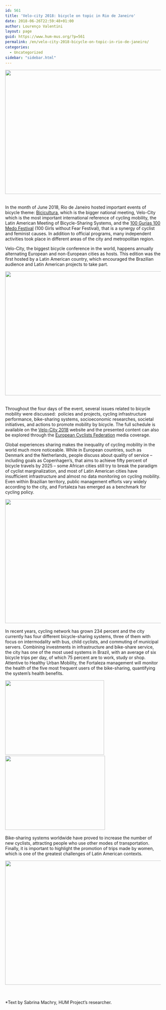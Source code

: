 ```yaml
---
id: 561
title: 'Velo-city 2018: bicycle on topic in Rio de Janeiro'
date: 2018-06-26T22:59:48+01:00
author: Lourenço Valentini
layout: page
guid: https://www.hum-mus.org/?p=561
permalink: /en/velo-city-2018-bicycle-on-topic-in-rio-de-janeiro/
categories:
  - Uncategorized
sidebar: "sidebar.html"
---
```

<span style="font-weight: 400;"><img class="wp-image-563 aligncenter" src="/wp-content/uploads/2018/06/IMG_20180612_110526.jpg?resize=541%2C400&#038;ssl=1" alt="" width="541" height="400" srcset="/wp-content/uploads/2018/06/IMG_20180612_110526.jpg?resize=300%2C222&ssl=1 300w, /wp-content/uploads/2018/06/IMG_20180612_110526.jpg?resize=768%2C568&ssl=1 768w, /wp-content/uploads/2018/06/IMG_20180612_110526.jpg?resize=1024%2C758&ssl=1 1024w, /wp-content/uploads/2018/06/IMG_20180612_110526.jpg?w=2000&ssl=1 2000w, /wp-content/uploads/2018/06/IMG_20180612_110526.jpg?w=3000&ssl=1 3000w" sizes="(max-width: 541px) 100vw, 541px" data-recalc-dims="1" /> </span>

<span style="font-weight: 400;">In the month of June 2018, Rio de Janeiro hosted important events of bicycle theme: <a href="http://bicicultura.rio/">Bicicultura</a>, which is the bigger national meeting, Velo-City which is the most important international reference of cycling mobility, the Latin American Meeting of Bicycle-Sharing Systems, and the <a href="https://vimeo.com/258695479">100 Gurias 100 Medo Festival</a> (100 Girls without Fear Festival), that is a synergy of cyclist and feminist causes. In addition to official programs, many independent activities took place in different areas of the city and metropolitan region.</span><span style="font-weight: 400;">     </span>

<span style="font-weight: 400;">Velo-City, the biggest bicycle conference in the world, happens annually alternating European and non-European cities as hosts. This edition was the first hosted by a Latin American country, which encouraged the Brazilian audience and Latin American projects to take part.</span>

<span style="font-weight: 400;"><img class="wp-image-568 aligncenter" src="/wp-content/uploads/2018/06/IMG_20180614_144940.jpg?resize=540%2C400&#038;ssl=1" alt="" width="540" height="400" srcset="/wp-content/uploads/2018/06/IMG_20180614_144940.jpg?resize=300%2C222&ssl=1 300w, /wp-content/uploads/2018/06/IMG_20180614_144940.jpg?resize=768%2C568&ssl=1 768w, /wp-content/uploads/2018/06/IMG_20180614_144940.jpg?resize=1024%2C758&ssl=1 1024w, /wp-content/uploads/2018/06/IMG_20180614_144940.jpg?w=2000&ssl=1 2000w, /wp-content/uploads/2018/06/IMG_20180614_144940.jpg?w=3000&ssl=1 3000w" sizes="(max-width: 540px) 100vw, 540px" data-recalc-dims="1" />  </span>

<span style="font-weight: 400;">Throughout the four days of the event, several issues related to bicycle mobility were discussed:  policies and projects, cycling infrastructure performance, bike-sharing systems, socioeconomic researches, societal initiatives, and actions to promote mobility by bicycle. The full schedule is available on the <a href="http://www.velo-city2018.rio/programgrid">Velo-City 2018</a> website</span><span style="font-weight: 400;"> and the presented content can also be explored through the <a href="http://ecf.com/news-and-events/news">European Cyclists Federation</a> media coverage.</span>

<span style="font-weight: 400;">Global experiences sharing makes the inequality of cycling mobility in the world much more noticeable. While in European countries, such as Denmark and the Netherlands, people discuss about quality of service &#8211; including goals as Copenhagen’s, that aims to achieve fifty percent of bicycle travels by 2025 &#8211; some African cities still try to break the paradigm of cyclist marginalization, and most of Latin American cities have insufficient infrastructure and almost no data monitoring on cycling mobility. Even within Brazilian territory, public management efforts vary widely according to the city, and Fortaleza has emerged as a benchmark for cycling policy.</span>

<span style="font-weight: 400;"><img class="wp-image-567 aligncenter" src="/wp-content/uploads/2018/06/IMG_20180613_113126.jpg?resize=533%2C400&#038;ssl=1" alt="" width="533" height="400" srcset="/wp-content/uploads/2018/06/IMG_20180613_113126.jpg?resize=300%2C225&ssl=1 300w, /wp-content/uploads/2018/06/IMG_20180613_113126.jpg?resize=768%2C576&ssl=1 768w, /wp-content/uploads/2018/06/IMG_20180613_113126.jpg?resize=1024%2C768&ssl=1 1024w, /wp-content/uploads/2018/06/IMG_20180613_113126.jpg?w=2000&ssl=1 2000w, /wp-content/uploads/2018/06/IMG_20180613_113126.jpg?w=3000&ssl=1 3000w" sizes="(max-width: 533px) 100vw, 533px" data-recalc-dims="1" /></span>

<span style="font-weight: 400;">In recent years, cycling network has grown 234 percent and the city currently has four different bicycle-sharing systems, three of them with focus on intermodality with bus, child cyclists, and commuting of municipal servers. Combining investments in infrastructure and bike-share service, the city has one of the most used systems in Brazil, with an average of six bicycle trips per day, of which 75 percent are to work, study or shop. Attentive to Healthy Urban Mobility, the Fortaleza management will monitor the health of the five most frequent users of the bike-sharing, quantifying the system’s health benefits.</span>

<span style="font-weight: 400;"><img class="alignnone wp-image-565" src="/wp-content/uploads/2018/06/IMG_20180612_171535.jpg?resize=320%2C240&#038;ssl=1" alt="" width="320" height="240" srcset="/wp-content/uploads/2018/06/IMG_20180612_171535.jpg?resize=300%2C225&ssl=1 300w, /wp-content/uploads/2018/06/IMG_20180612_171535.jpg?resize=768%2C576&ssl=1 768w, /wp-content/uploads/2018/06/IMG_20180612_171535.jpg?resize=1024%2C768&ssl=1 1024w, /wp-content/uploads/2018/06/IMG_20180612_171535.jpg?w=2000&ssl=1 2000w, /wp-content/uploads/2018/06/IMG_20180612_171535.jpg?w=3000&ssl=1 3000w" sizes="(max-width: 320px) 100vw, 320px" data-recalc-dims="1" />     <img class="alignnone wp-image-564" src="/wp-content/uploads/2018/06/IMG_20180612_141932.jpg?resize=323%2C239&#038;ssl=1" alt="" width="323" height="239" srcset="/wp-content/uploads/2018/06/IMG_20180612_141932.jpg?resize=300%2C222&ssl=1 300w, /wp-content/uploads/2018/06/IMG_20180612_141932.jpg?resize=768%2C568&ssl=1 768w, /wp-content/uploads/2018/06/IMG_20180612_141932.jpg?resize=1024%2C758&ssl=1 1024w, /wp-content/uploads/2018/06/IMG_20180612_141932.jpg?w=2000&ssl=1 2000w, /wp-content/uploads/2018/06/IMG_20180612_141932.jpg?w=3000&ssl=1 3000w" sizes="(max-width: 323px) 100vw, 323px" data-recalc-dims="1" /></span>

<span style="font-weight: 400;">Bike-sharing systems worldwide have proved to increase the number of new cyclists, attracting people who use other modes of transportation. Finally, it is important to highlight the promotion of trips made by women, which is one of the greatest challenges of Latin American contexts.</span>

<span style="font-weight: 400;"><img class="wp-image-566 aligncenter" src="/wp-content/uploads/2018/06/IMG_20180612_173250.jpg?resize=533%2C400&#038;ssl=1" alt="" width="533" height="400" srcset="/wp-content/uploads/2018/06/IMG_20180612_173250.jpg?resize=300%2C225&ssl=1 300w, /wp-content/uploads/2018/06/IMG_20180612_173250.jpg?resize=768%2C576&ssl=1 768w, /wp-content/uploads/2018/06/IMG_20180612_173250.jpg?resize=1024%2C768&ssl=1 1024w, /wp-content/uploads/2018/06/IMG_20180612_173250.jpg?w=2000&ssl=1 2000w, /wp-content/uploads/2018/06/IMG_20180612_173250.jpg?w=3000&ssl=1 3000w" sizes="(max-width: 533px) 100vw, 533px" data-recalc-dims="1" /></span>

&nbsp;

*Text by Sabrina Machry, HUM Project&#8217;s researcher.